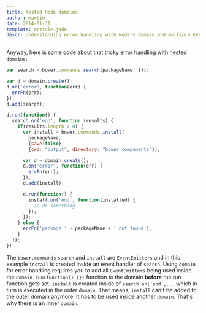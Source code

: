 ```yaml
---
title: Nested Node domains
author: martin
date: 2014-01-31
template: article.jade
descr: Understanding error handling with Node's domain and multiple EventEmitters
---
```

Anyway, here is some code about that tricky error handling with nested ```domains```:

```javascript
var search = bower.commands.search(packageName, {});

var d = domain.create();
d.on('error', function(err) {
  errFn(err);
});
d.add(search);

d.run(function() {
  search.on('end', function (results) {
    if(results.length > 0) {
      var install = bower.commands.install(
        packageName,
        {save:false},
        {cwd: "output", directory: "bower_components"});

      var d = domain.create();
      d.on('error', function(err) {
        errFn(err);
      });
      d.add(install);

      d.run(function() {
        install.on('end', function(installed) {
          // do something            
        });
      });
    } else {
      errFn('package ' + packageName + ' not found');
    }
  });
});
```

The ```bower.commands``` ```search``` and ```install``` are ```EventEmitters``` and in this example ```install``` is created inside an event handler of ```search```. Using ```domain``` for error handling requires you to add all ```EventEmitters``` being used inside the ```domain.run(function() {})``` function to the domain **before** the run function gets set. ```install``` is created inside of ```search.on('end',...``` which in turn is executed in the outer ```domain```. That means, ```install``` can't be added to the outer domain anymore. It has to be used inside another ```domain```. That's why there is an inner ```domain```.
